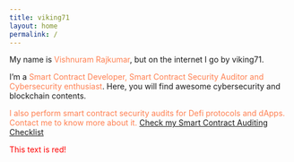 ```yaml
---
title: viking71
layout: home
permalink: /
---
```


My name is <font color=#FF7F50>Vishnuram Rajkumar</font>, but on the internet I go by viking71.

I’m a <font color="coral">Smart Contract Developer, Smart Contract Security Auditor and Cybersecurity enthusiast</font>. Here, you will find awesome cybersecurity and blockchain contents.

<font color=#FF7F50>I also perform smart contract security audits for Defi protocols and dApps. Contact me to know more about it. <a href="https://github.com/vishnuram1999/Smart-Contract-Auditing-Checklist">Check my Smart Contract Auditing Checklist</a></font>

<font color="red">This text is red!</font>
